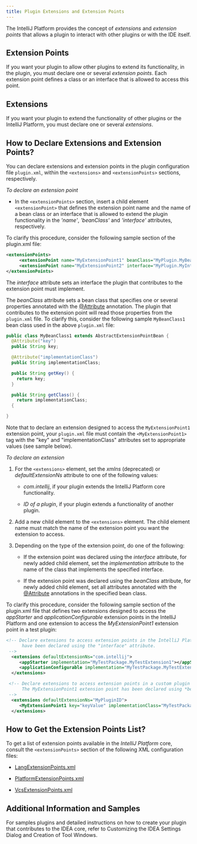 ```yaml
---
title: Plugin Extensions and Extension Points
---
```


The IntelliJ Platform provides the concept of _extensions_ and _extension points_ that allows a plugin to interact with other plugins or with the IDE itself.

## Extension Points

If you want your plugin to allow other plugins to extend its functionality, in the plugin, you must declare one or several _extension points_.
Each extension point defines a class or an interface that is allowed to access this point.

## Extensions

If you want your plugin to extend the functionality of other plugins or the IntelliJ Platform, you must declare one or several _extensions_.

## How to Declare Extensions and Extension Points?

You can declare extensions and extension points in the plugin configuration file `plugin.xml`, within the `<extensions>` and `<extensionPoints>` sections, respectively.

*To declare an extension point*

*  In the `<extensionPoints>` section, insert a child element `<extensionPoint>` that defines the extension point name and the name of a bean class or an interface that is allowed to extend the plugin functionality in the *'name'*, *'beanClass'* and *'interface'* attributes, respectively.

To clarify this procedure, consider the following sample section of the plugin.xml file:

```xml
<extensionPoints>
     <extensionPoint name="MyExtensionPoint1" beanClass="MyPlugin.MyBeanClass1">
     <extensionPoint name="MyExtensionPoint2" interface="MyPlugin.MyInterface">
</extensionPoints>
```

The *interface* attribute sets an interface the plugin that contributes to the extension point must implement.

The *beanClass* attribute sets a bean class that specifies one or several properties annotated with the
[@Attribute](https://upsource.jetbrains.com/idea-community/file/1731d054af4ca27aa827c03929e27eeb0e6a8366/xml/dom-openapi/src/com/intellij/util/xml/Attribute.java)
annotation.
The plugin that contributes to the extension point will read those properties from the `plugin.xml` file.
To clarify this, consider the following sample `MyBeanClass1` bean class used in the above `plugin.xml` file:

```java
public class MyBeanClass1 extends AbstractExtensionPointBean {
  @Attribute("key")
  public String key;

  @Attribute("implementationClass")
  public String implementationClass;

  public String getKey() {
    return key;
  }

  public String getClass() {
    return implementationClass;
  {

}
```
Note that to declare an extension designed to access the `MyExtensionPoint1` extension point, your `plugin.xml` file must contain the `<MyExtensionPoint1>` tag with the "key" and "implementationClass" attributes set to appropriate values (see sample below).

*To declare an extension*

1. For the `<extensions>` element, set the *xmlns* (deprecated) or *defaultExtensionNs* attribute to one of the following values:

    *  _com.intellij_, if your plugin extends the IntelliJ Platform core functionality.

    *  _ID of a plugin_, if your plugin extends a functionality of another plugin.

2. Add a new child element to the `<extensions>` element.
The child element name must match the name of the extension point you want the extension to access.

3. Depending on the type of the extension point, do one of the following:

    *  If the extension point was declared using the *interface* attribute, for newly added child element, set the *implementation* attribute to the name of the class that implements the specified interface.

    *  If the extension point was declared using the *beanClass* attribute, for newly added child element, set all attributes annotated with the
    [@Attribute](https://upsource.jetbrains.com/idea-community/file/1731d054af4ca27aa827c03929e27eeb0e6a8366/xml/dom-openapi/src/com/intellij/util/xml/Attribute.java)
    annotations in the specified bean class.

To clarify this procedure, consider the following sample section of the plugin.xml file that defines two extensions designed to access the _appStarter_ and _applicationConfigurable_ extension points in the IntelliJ Platform and one extension to access the _MyExtensionPoint1_ extension point in a test plugin:

```xml
<!-- Declare extensions to access extension points in the IntelliJ Platform. These extension points
      have been declared using the "interface" attribute.
 -->
  <extensions defaultExtensionNs="com.intellij">
     <appStarter implementation="MyTestPackage.MyTestExtension1"></appStarter>
     <applicationConfigurable implementation="MyTestPackage.MyTestExtension2"></applicationConfigurable>
  </extensions>

 <!-- Declare extensions to access extension points in a custom plugin
      The MyExtensionPoint1 extension point has been declared using *beanClass* attribute.
 -->
  <extensions defaultExtensionNs="MyPluginID">
     <MyExtensionPoint1 key="keyValue" implementationClass="MyTestPackage.MyClassImpl"></MyExtensionPoint1>
  </extensions>
```

## How to Get the Extension Points List?

To get a list of extension points available in the *IntelliJ Platform* core, consult the `<extensionPoints>` section of the following XML configuration files:

* [LangExtensionPoints.xml](https://upsource.jetbrains.com/idea-community/file/1731d054af4ca27aa827c03929e27eeb0e6a8366/platform/platform-resources/src/META-INF/LangExtensionPoints.xml)

* [PlatformExtensionPoints.xml](https://upsource.jetbrains.com/idea-community/file/1731d054af4ca27aa827c03929e27eeb0e6a8366/platform/platform-resources/src/META-INF/PlatformExtensionPoints.xml)

* [VcsExtensionPoints.xml](https://upsource.jetbrains.com/idea-community/file/1731d054af4ca27aa827c03929e27eeb0e6a8366/platform/platform-resources/src/META-INF/VcsExtensionPoints.xml)

## Additional Information and Samples

For samples plugins and detailed instructions on how to create your plugin that contributes to the IDEA core, refer to
Customizing the IDEA Settings Dialog
and
Creation of Tool Windows.
